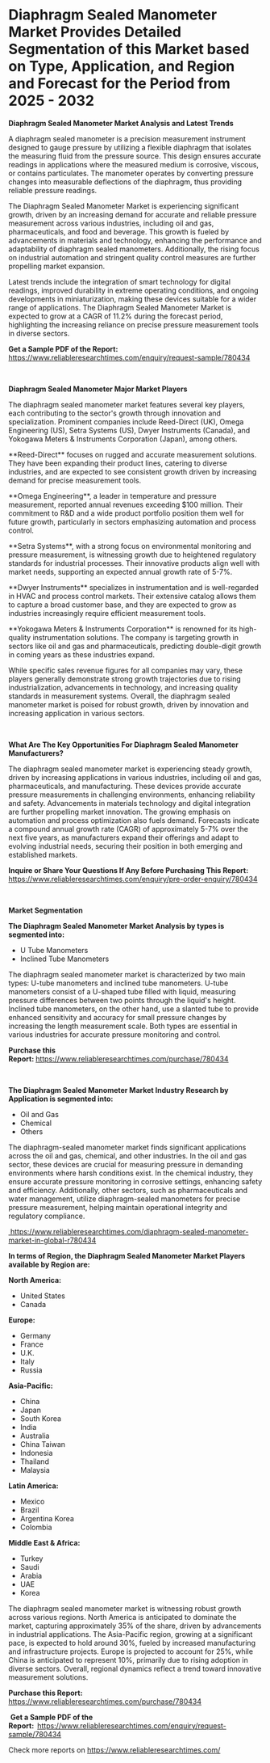 <p><h1>Diaphragm Sealed Manometer Market Provides Detailed Segmentation of this Market based on Type, Application, and Region and Forecast for the Period from 2025 - 2032</h1></p><p><strong>Diaphragm Sealed Manometer Market Analysis and Latest Trends</strong></p>
<p><p>A diaphragm sealed manometer is a precision measurement instrument designed to gauge pressure by utilizing a flexible diaphragm that isolates the measuring fluid from the pressure source. This design ensures accurate readings in applications where the measured medium is corrosive, viscous, or contains particulates. The manometer operates by converting pressure changes into measurable deflections of the diaphragm, thus providing reliable pressure readings.</p><p>The Diaphragm Sealed Manometer Market is experiencing significant growth, driven by an increasing demand for accurate and reliable pressure measurement across various industries, including oil and gas, pharmaceuticals, and food and beverage. This growth is fueled by advancements in materials and technology, enhancing the performance and adaptability of diaphragm sealed manometers. Additionally, the rising focus on industrial automation and stringent quality control measures are further propelling market expansion.</p><p>Latest trends include the integration of smart technology for digital readings, improved durability in extreme operating conditions, and ongoing developments in miniaturization, making these devices suitable for a wider range of applications. The Diaphragm Sealed Manometer Market is expected to grow at a CAGR of 11.2% during the forecast period, highlighting the increasing reliance on precise pressure measurement tools in diverse sectors.</p></p>
<p><strong>Get a Sample PDF of the Report:&nbsp;</strong> <a href="https://www.reliableresearchtimes.com/enquiry/request-sample/780434?utm_campaign=2006&utm_medium=2&utm_source=Github&utm_content=ia&utm_term=26032025&utm_id=diaphragm-sealed-manometer">https://www.reliableresearchtimes.com/enquiry/request-sample/780434</a></p>
<p>&nbsp;</p>
<p><strong>Diaphragm Sealed Manometer Major Market Players</strong></p>
<p><p>The diaphragm sealed manometer market features several key players, each contributing to the sector's growth through innovation and specialization. Prominent companies include Reed-Direct (UK), Omega Engineering (US), Setra Systems (US), Dwyer Instruments (Canada), and Yokogawa Meters & Instruments Corporation (Japan), among others.</p><p>**Reed-Direct** focuses on rugged and accurate measurement solutions. They have been expanding their product lines, catering to diverse industries, and are expected to see consistent growth driven by increasing demand for precise measurement tools.</p><p>**Omega Engineering**, a leader in temperature and pressure measurement, reported annual revenues exceeding $100 million. Their commitment to R&D and a wide product portfolio position them well for future growth, particularly in sectors emphasizing automation and process control.</p><p>**Setra Systems**, with a strong focus on environmental monitoring and pressure measurement, is witnessing growth due to heightened regulatory standards for industrial processes. Their innovative products align well with market needs, supporting an expected annual growth rate of 5-7%.</p><p>**Dwyer Instruments** specializes in instrumentation and is well-regarded in HVAC and process control markets. Their extensive catalog allows them to capture a broad customer base, and they are expected to grow as industries increasingly require efficient measurement tools.</p><p>**Yokogawa Meters & Instruments Corporation** is renowned for its high-quality instrumentation solutions. The company is targeting growth in sectors like oil and gas and pharmaceuticals, predicting double-digit growth in coming years as these industries expand.</p><p>While specific sales revenue figures for all companies may vary, these players generally demonstrate strong growth trajectories due to rising industrialization, advancements in technology, and increasing quality standards in measurement systems. Overall, the diaphragm sealed manometer market is poised for robust growth, driven by innovation and increasing application in various sectors.</p></p>
<p>&nbsp;</p>
<p><strong>What Are The Key Opportunities For Diaphragm Sealed Manometer Manufacturers?</strong></p>
<p><p>The diaphragm sealed manometer market is experiencing steady growth, driven by increasing applications in various industries, including oil and gas, pharmaceuticals, and manufacturing. These devices provide accurate pressure measurements in challenging environments, enhancing reliability and safety. Advancements in materials technology and digital integration are further propelling market innovation. The growing emphasis on automation and process optimization also fuels demand. Forecasts indicate a compound annual growth rate (CAGR) of approximately 5-7% over the next five years, as manufacturers expand their offerings and adapt to evolving industrial needs, securing their position in both emerging and established markets.</p></p>
<p><strong>Inquire or Share Your Questions If Any Before Purchasing This Report:</strong> <a href="https://www.reliableresearchtimes.com/enquiry/pre-order-enquiry/780434?utm_campaign=2006&utm_medium=2&utm_source=Github&utm_content=ia&utm_term=26032025&utm_id=diaphragm-sealed-manometer">https://www.reliableresearchtimes.com/enquiry/pre-order-enquiry/780434</a></p>
<p>&nbsp;</p>
<p><strong>Market Segmentation</strong></p>
<p><strong>The Diaphragm Sealed Manometer Market Analysis by types is segmented into:</strong></p>
<p><ul><li>U Tube Manometers</li><li>Inclined Tube Manometers</li></ul></p>
<p><p>The diaphragm sealed manometer market is characterized by two main types: U-tube manometers and inclined tube manometers. U-tube manometers consist of a U-shaped tube filled with liquid, measuring pressure differences between two points through the liquid's height. Inclined tube manometers, on the other hand, use a slanted tube to provide enhanced sensitivity and accuracy for small pressure changes by increasing the length measurement scale. Both types are essential in various industries for accurate pressure monitoring and control.</p></p>
<p><strong>Purchase this Report:&nbsp;</strong><a href="https://www.reliableresearchtimes.com/purchase/780434?utm_campaign=2006&utm_medium=2&utm_source=Github&utm_content=ia&utm_term=26032025&utm_id=diaphragm-sealed-manometer">https://www.reliableresearchtimes.com/purchase/780434</a></p>
<p>&nbsp;</p>
<p><strong>The Diaphragm Sealed Manometer Market Industry Research by Application is segmented into:</strong></p>
<p><ul><li>Oil and Gas</li><li>Chemical</li><li>Others</li></ul></p>
<p><p>The diaphragm-sealed manometer market finds significant applications across the oil and gas, chemical, and other industries. In the oil and gas sector, these devices are crucial for measuring pressure in demanding environments where harsh conditions exist. In the chemical industry, they ensure accurate pressure monitoring in corrosive settings, enhancing safety and efficiency. Additionally, other sectors, such as pharmaceuticals and water management, utilize diaphragm-sealed manometers for precise pressure measurement, helping maintain operational integrity and regulatory compliance.</p></p>
<p><a href="https://www.reliableresearchtimes.com/diaphragm-sealed-manometer-market-in-global-r780434?utm_campaign=2006&utm_medium=2&utm_source=Github&utm_content=ia&utm_term=26032025&utm_id=diaphragm-sealed-manometer">&nbsp;https://www.reliableresearchtimes.com/diaphragm-sealed-manometer-market-in-global-r780434</a></p>
<p><strong>In terms of Region, the Diaphragm Sealed Manometer Market Players available by Region are:</strong></p>
<p>
    <p> <strong> North America: </strong>
        <ul>
            <li>United States</li>
            <li>Canada</li>
        </ul>
        </p> 
    <p> <strong> Europe: </strong>
        <ul>
            <li>Germany</li>
            <li>France</li>
            <li>U.K.</li>
            <li>Italy</li>
            <li>Russia</li>
        </ul>
        </p> 
    <p> <strong> Asia-Pacific: </strong>
        <ul>
            <li>China</li>
            <li>Japan</li>
            <li>South Korea</li>
            <li>India</li>
            <li>Australia</li>
            <li>China Taiwan</li>
            <li>Indonesia</li>
            <li>Thailand</li>
            <li>Malaysia</li>
        </ul>
        </p> 
    <p> <strong> Latin America: </strong>
        <ul>
            <li>Mexico</li>
            <li>Brazil</li>
            <li>Argentina Korea</li>
            <li>Colombia</li>
        </ul>
        </p> 
    <p> <strong> Middle East & Africa: </strong>
        <ul>
            <li>Turkey</li>
            <li>Saudi</li>
            <li>Arabia</li>
            <li>UAE</li>
            <li>Korea</li>
        </ul>
    </p>
    </p>
<p><p>The diaphragm sealed manometer market is witnessing robust growth across various regions. North America is anticipated to dominate the market, capturing approximately 35% of the share, driven by advancements in industrial applications. The Asia-Pacific region, growing at a significant pace, is expected to hold around 30%, fueled by increased manufacturing and infrastructure projects. Europe is projected to account for 25%, while China is anticipated to represent 10%, primarily due to rising adoption in diverse sectors. Overall, regional dynamics reflect a trend toward innovative measurement solutions.</p></p>
<p><strong>Purchase this Report: </strong><a href="https://www.reliableresearchtimes.com/purchase/780434?utm_campaign=2006&utm_medium=2&utm_source=Github&utm_content=ia&utm_term=26032025&utm_id=diaphragm-sealed-manometer">https://www.reliableresearchtimes.com/purchase/780434</a></p>
<p>&nbsp;<strong>Get a Sample PDF of the Report:&nbsp;&nbsp;</strong><a href="https://www.reliableresearchtimes.com/enquiry/request-sample/780434?utm_campaign=2006&utm_medium=2&utm_source=Github&utm_content=ia&utm_term=26032025&utm_id=diaphragm-sealed-manometer">https://www.reliableresearchtimes.com/enquiry/request-sample/780434</a></p>
<p><strong></strong></p>
<p>Check more reports on <a href="https://www.reliableresearchtimes.com/?utm_campaign=2006&utm_medium=2&utm_source=Github&utm_content=ia&utm_term=26032025&utm_id=diaphragm-sealed-manometer">https://www.reliableresearchtimes.com/</a></p>
